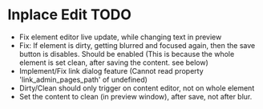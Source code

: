 # Inplace Edit TODO

* Fix element editor live update, while changing text in preview
* Fix: If element is dirty, getting blurred and focused again, then the save button is disables. Should be enabled (This is because the whole element is set clean, after saving the content. see below)
* Implement/Fix link dialog feature (Cannot read property 'link_admin_pages_path' of undefined)
* Dirty/Clean should only trigger on content editor, not on whole element
* Set the content to clean (in preview window), after save, not after blur.
